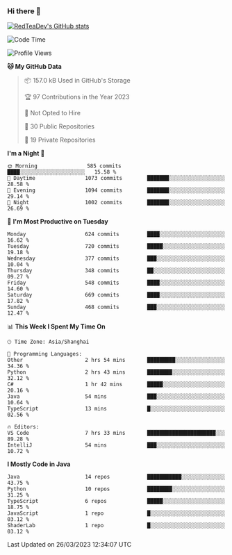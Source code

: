 ### Hi there 👋

<!--
**RedTeaDev/RedTeaDev** is a ✨ _special_ ✨ repository because its `README.md` (this file) appears on your GitHub profile.

Here are some ideas to get you started:

- 🔭 I’m currently working on ...
- 🌱 I’m currently learning ...
- 👯 I’m looking to collaborate on ...
- 🤔 I’m looking for help with ...
- 💬 Ask me about ...
- 📫 How to reach me: ...
- 😄 Pronouns: ...
- ⚡ Fun fact: ...
-->

<!--
[![wakatime](https://wakatime.com/badge/user/6b101ed0-04c0-4490-9283-eb61f2efff96.svg)](https://wakatime.com/@6b101ed0-04c0-4490-9283-eb61f2efff96)
!-->

[![RedTeaDev's GitHub stats](https://github-readme-stats.vercel.app/api?username=RedTeaDev)](https://github.com/anuraghazra/github-readme-stats)
<!--
[![willianrod's wakatime stats](https://github-readme-stats.vercel.app/api/wakatime?username=RedTeaDev)](https://github.com/anuraghazra/github-readme-stats)
!-->
<!--START_SECTION:waka-->
![Code Time](http://img.shields.io/badge/Code%20Time-1%2C284%20hrs%204%20mins-blue)

![Profile Views](http://img.shields.io/badge/Profile%20Views-0-blue)

**🐱 My GitHub Data** 

> 📦 157.0 kB Used in GitHub's Storage 
 > 
> 🏆 97 Contributions in the Year 2023
 > 
> 🚫 Not Opted to Hire
 > 
> 📜 30 Public Repositories 
 > 
> 🔑 19 Private Repositories 
 > 
**I'm a Night 🦉** 

```text
🌞 Morning                585 commits         ████░░░░░░░░░░░░░░░░░░░░░   15.58 % 
🌆 Daytime                1073 commits        ███████░░░░░░░░░░░░░░░░░░   28.58 % 
🌃 Evening                1094 commits        ███████░░░░░░░░░░░░░░░░░░   29.14 % 
🌙 Night                  1002 commits        ███████░░░░░░░░░░░░░░░░░░   26.69 % 
```
📅 **I'm Most Productive on Tuesday** 

```text
Monday                   624 commits         ████░░░░░░░░░░░░░░░░░░░░░   16.62 % 
Tuesday                  720 commits         █████░░░░░░░░░░░░░░░░░░░░   19.18 % 
Wednesday                377 commits         ███░░░░░░░░░░░░░░░░░░░░░░   10.04 % 
Thursday                 348 commits         ██░░░░░░░░░░░░░░░░░░░░░░░   09.27 % 
Friday                   548 commits         ████░░░░░░░░░░░░░░░░░░░░░   14.60 % 
Saturday                 669 commits         ████░░░░░░░░░░░░░░░░░░░░░   17.82 % 
Sunday                   468 commits         ███░░░░░░░░░░░░░░░░░░░░░░   12.47 % 
```


📊 **This Week I Spent My Time On** 

```text
🕑︎ Time Zone: Asia/Shanghai

💬 Programming Languages: 
Other                    2 hrs 54 mins       █████████░░░░░░░░░░░░░░░░   34.36 % 
Python                   2 hrs 43 mins       ████████░░░░░░░░░░░░░░░░░   32.12 % 
C#                       1 hr 42 mins        █████░░░░░░░░░░░░░░░░░░░░   20.16 % 
Java                     54 mins             ███░░░░░░░░░░░░░░░░░░░░░░   10.64 % 
TypeScript               13 mins             █░░░░░░░░░░░░░░░░░░░░░░░░   02.56 % 

🔥 Editors: 
VS Code                  7 hrs 33 mins       ██████████████████████░░░   89.28 % 
IntelliJ                 54 mins             ███░░░░░░░░░░░░░░░░░░░░░░   10.72 % 
```

**I Mostly Code in Java** 

```text
Java                     14 repos            ███████████░░░░░░░░░░░░░░   43.75 % 
Python                   10 repos            ████████░░░░░░░░░░░░░░░░░   31.25 % 
TypeScript               6 repos             █████░░░░░░░░░░░░░░░░░░░░   18.75 % 
JavaScript               1 repo              █░░░░░░░░░░░░░░░░░░░░░░░░   03.12 % 
ShaderLab                1 repo              █░░░░░░░░░░░░░░░░░░░░░░░░   03.12 % 
```




 Last Updated on 26/03/2023 12:34:07 UTC
<!--END_SECTION:waka-->


